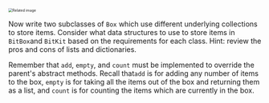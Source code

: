 <!--title={Inheritance From Abstract Class: BitBox & BitKit }-->

<!--badges={Python:135,Software Engineering:90,Tinkerer:72}-->

<!--concepts={invoke_init.mdx, Dictionaries.mdx, class_method.mdx, class_variables.mdx, difference_with_instance_variables.mdx, Lists.mdx, ForLoops.mdx, IndexingLists.mdx, IndexingDictionaries.mdx, using_objects.mdx}-->

 <img src="https://mfpwealthmanagement.co.uk/wp-content/uploads/2015/09/Discretionary-Inheritance-Tax-Limit-1080x675.jpg" alt="Related image" style="zoom: 50%;" /> 

Now write two subclasses of `Box` which use different underlying collections to store items. Consider what data structures to use to store items in `BitBox`and `BitKit` based on the requirements for each class. Hint: review the pros and cons of lists and dictionaries.  

Remember that `add`, `empty`, and `count` must be implemented to override the parent's abstract methods. Recall that`add` is for adding any number of items to the box, `empty` is for taking all the items out of the box and returning them as a list, and `count` is for counting the items which are currently in the box.   
